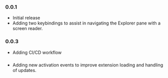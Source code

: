 ### 0.0.1

- Initial release
- Adding two keybindings to assist in navigating the Explorer pane with a screen reader.

### 0.0.3

- Adding CI/CD workflow

### <insert here>

- Adding new activation events to improve extension loading and handling of updates.